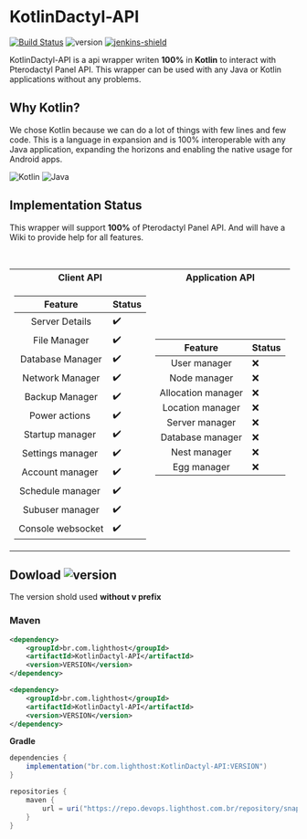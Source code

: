 [version]: https://shields.io/maven-metadata/v?metadataUrl=https%3A%2F%2Frepo.devops.lighthost.com.br%2Frepository%2Fsnapshots%2Fbr%2Fcom%2Flighthost%2FKotlinDactyl-API%2Fmaven-metadata.xml&color=informational&label=Latest
[jenkins]: https://jenkins.devops.lighthost.com.br/job/KotlinDactyl-API/
[jenkins-shield]: https://img.shields.io/badge/Download-Jenkins-orange.svg


# KotlinDactyl-API
[![Build Status](https://jenkins.devops.lighthost.com.br/buildStatus/icon?job=KotlinDactyl-API)](https://jenkins.devops.lighthost.com.br/job/KotlinDactyl-API/) ![version][] [ ![jenkins-shield][] ][jenkins]


KotlinDactyl-API is a api wrapper writen **100%** in **Kotlin** to interact with Pterodactyl Panel API.
This wrapper can be used with any Java or Kotlin applications without any problems.

## Why Kotlin?
We chose Kotlin because we can do a lot of things with few lines and few code. This is a language in
expansion and is 100% interoperable with any Java application, expanding the horizons and enabling the
native usage for Android apps.

![Kotlin](https://img.shields.io/badge/kotlin-%230095D5.svg?style=for-the-badge&logo=kotlin&logoColor=white) ![Java](https://img.shields.io/badge/java-%23ED8B00.svg?style=for-the-badge&logo=java&logoColor=white)

## Implementation Status
This wrapper will support **100%** of Pterodactyl Panel API.
And will have a Wiki to provide help for all features.

<br>

<table>
<tr><th>Client API </th><th>Application API</th></tr>
<tr><td>

Feature | Status |
:---:| ---
Server Details️| ✔️
File Manager️| ✔️
Database Manager️| ✔️
Network Manager️| ✔️
Backup Manager️| ✔️
Power actions ️| ✔️
Startup manager ️| ✔️
Settings manager ️| ✔️
Account manager ️| ✔️
Schedule manager ️| ✔️
Subuser manager️| ✔️
Console websocket️| ✔️

</td><td>

Feature | Status |
:---:| ---
User manager️|  ❌️️
Node manager️|  ❌️️
Allocation manager️|  ❌️️
Location manager️|  ❌️️
Server manager️|  ❌️️
Database manager️|  ❌️️
Nest manager️|  ❌️️
Egg manager️|  ❌️️
️

</td></tr> </table>

## Dowload ![version][]
The version shold used **without v prefix**




### Maven


```xml
<dependency>
    <groupId>br.com.lighthost</groupId>
    <artifactId>KotlinDactyl-API</artifactId>
    <version>VERSION</version>
</dependency>
```
```xml
<dependency>
    <groupId>br.com.lighthost</groupId>
    <artifactId>KotlinDactyl-API</artifactId>
    <version>VERSION</version>
</dependency>
```

**Gradle**
```gradle
dependencies {
	implementation("br.com.lighthost:KotlinDactyl-API:VERSION")
}
```

```gradle
repositories {
	maven {
		url = uri("https://repo.devops.lighthost.com.br/repository/snapshots")
	}
}
```



